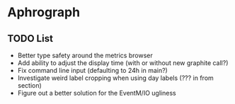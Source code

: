 # Aphrograph

## TODO List

* Better type safety around the metrics browser
* Add ability to adjust the display time (with or without new graphite call?)
* Fix command line input (defaulting to 24h in main?)
* Investigate weird label cropping when using day labels (??? in from section)
* Figure out a better solution for the EventM/IO ugliness
